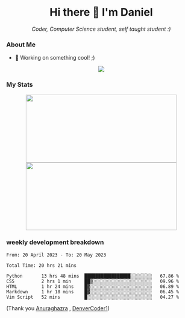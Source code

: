 <h1 align="center">Hi there 👋 I'm Daniel</h1>

<p align="center"><em>Coder, Computer Science student, self taught student :)</em></p>

### About Me

- 📝 Working on something cool! ;)

<div align="center">
<img src="https://github-readme-stats.vercel.app/api/top-langs/?username=dtisoy&layout=compact&theme=tokyonight&hide_border=true&card_width=450" />
</div>

### My Stats

<div align="center"> 
  <img height="180em" src="https://github-readme-stats.vercel.app/api?username=dtisoy&show_icons=true&hide_border=true&count_private=true&include_all_commits=true&theme=prussian&hide_stars=false" width = 400 />
   <img height="180em" src = "https://github-readme-streak-stats.herokuapp.com?user=dtisoy&theme=prussian&hide_border=true" width = 400>
</div>


[//]: <> (<img src="https://github-readme-stats.vercel.app/api/wakatime?username=dtisoy&theme=tokyonight&hide_border=true&card_width=450" /> )

### weekly development breakdown
<!--START_SECTION:waka-->

```text
From: 20 April 2023 - To: 20 May 2023

Total Time: 20 hrs 21 mins

Python       13 hrs 48 mins  █████████████████░░░░░░░░   67.86 %
CSS          2 hrs 1 min     ██▒░░░░░░░░░░░░░░░░░░░░░░   09.96 %
HTML         1 hr 24 mins    █▓░░░░░░░░░░░░░░░░░░░░░░░   06.89 %
Markdown     1 hr 18 mins    █▓░░░░░░░░░░░░░░░░░░░░░░░   06.45 %
Vim Script   52 mins         █░░░░░░░░░░░░░░░░░░░░░░░░   04.27 %
```

<!--END_SECTION:waka-->
(Thank you <a target="_blank" href="https://github.com/anuraghazra/github-readme-stats">Anuraghazra</a> , <a target="_blank" href="https://github.com/DenverCoder1/github-readme-streak-stats">DenverCoder1</a>)

